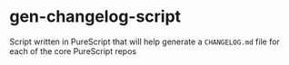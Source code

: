 # gen-changelog-script

Script written in PureScript that will help generate a `CHANGELOG.md` file for each of the core PureScript repos
